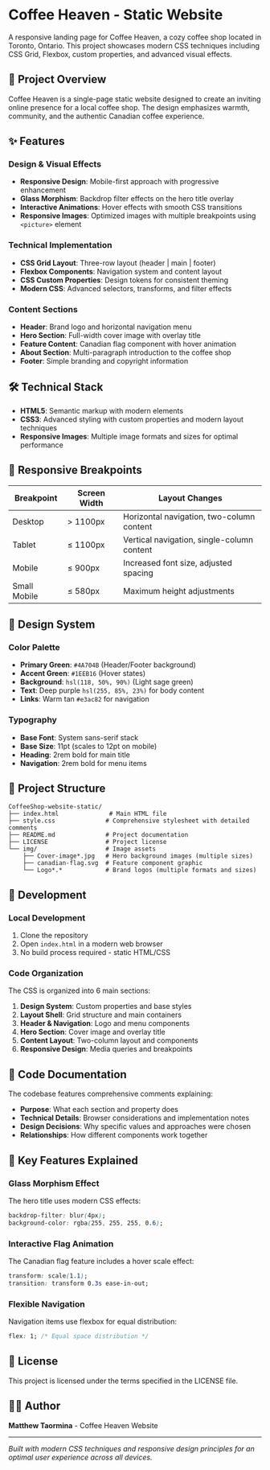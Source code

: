 # Coffee Heaven - Static Website

A responsive landing page for Coffee Heaven, a cozy coffee shop located in Toronto, Ontario. This project showcases modern CSS techniques including CSS Grid, Flexbox, custom properties, and advanced visual effects.

## 🎯 Project Overview

Coffee Heaven is a single-page static website designed to create an inviting online presence for a local coffee shop. The design emphasizes warmth, community, and the authentic Canadian coffee experience.

## ✨ Features

### Design & Visual Effects
- **Responsive Design**: Mobile-first approach with progressive enhancement
- **Glass Morphism**: Backdrop filter effects on the hero title overlay
- **Interactive Animations**: Hover effects with smooth CSS transitions
- **Responsive Images**: Optimized images with multiple breakpoints using `<picture>` element

### Technical Implementation
- **CSS Grid Layout**: Three-row layout (header | main | footer)
- **Flexbox Components**: Navigation system and content layout
- **CSS Custom Properties**: Design tokens for consistent theming
- **Modern CSS**: Advanced selectors, transforms, and filter effects

### Content Sections
- **Header**: Brand logo and horizontal navigation menu
- **Hero Section**: Full-width cover image with overlay title
- **Feature Content**: Canadian flag component with hover animation
- **About Section**: Multi-paragraph introduction to the coffee shop
- **Footer**: Simple branding and copyright information

## 🛠️ Technical Stack

- **HTML5**: Semantic markup with modern elements
- **CSS3**: Advanced styling with custom properties and modern layout techniques
- **Responsive Images**: Multiple image formats and sizes for optimal performance

## 📱 Responsive Breakpoints

| Breakpoint | Screen Width | Layout Changes |
|------------|--------------|----------------|
| Desktop    | > 1100px     | Horizontal navigation, two-column content |
| Tablet     | ≤ 1100px     | Vertical navigation, single-column content |
| Mobile     | ≤ 900px      | Increased font size, adjusted spacing |
| Small Mobile | ≤ 580px    | Maximum height adjustments |

## 🎨 Design System

### Color Palette
- **Primary Green**: `#4A704B` (Header/Footer background)
- **Accent Green**: `#1EEB16` (Hover states)
- **Background**: `hsl(118, 50%, 90%)` (Light sage green)
- **Text**: Deep purple `hsl(255, 85%, 23%)` for body content
- **Links**: Warm tan `#e3ac82` for navigation

### Typography
- **Base Font**: System sans-serif stack
- **Base Size**: 11pt (scales to 12pt on mobile)
- **Heading**: 2rem bold for main title
- **Navigation**: 2rem bold for menu items

## 📁 Project Structure

```
CoffeeShop-website-static/
├── index.html              # Main HTML file
├── style.css              # Comprehensive stylesheet with detailed comments
├── README.md              # Project documentation
├── LICENSE                # Project license
└── img/                   # Image assets
    ├── Cover-image*.jpg   # Hero background images (multiple sizes)
    ├── canadian-flag.svg  # Feature component graphic
    └── Logo*.*            # Brand logos (multiple formats and sizes)
```

## 🔧 Development

### Local Development
1. Clone the repository
2. Open `index.html` in a modern web browser
3. No build process required - static HTML/CSS

### Code Organization
The CSS is organized into 6 main sections:
1. **Design System**: Custom properties and base styles
2. **Layout Shell**: Grid structure and main containers
3. **Header & Navigation**: Logo and menu components
4. **Hero Section**: Cover image and overlay title
5. **Content Layout**: Two-column layout and components
6. **Responsive Design**: Media queries and breakpoints

## 📖 Code Documentation

The codebase features comprehensive comments explaining:
- **Purpose**: What each section and property does
- **Technical Details**: Browser considerations and implementation notes
- **Design Decisions**: Why specific values and approaches were chosen
- **Relationships**: How different components work together

## 🌟 Key Features Explained

### Glass Morphism Effect
The hero title uses modern CSS effects:
```css
backdrop-filter: blur(4px);
background-color: rgba(255, 255, 255, 0.6);
```

### Interactive Flag Animation
The Canadian flag feature includes a hover scale effect:
```css
transform: scale(1.1);
transition: transform 0.3s ease-in-out;
```

### Flexible Navigation
Navigation items use flexbox for equal distribution:
```css
flex: 1; /* Equal space distribution */
```

## 📄 License

This project is licensed under the terms specified in the LICENSE file.

## 👨‍💻 Author

**Matthew Taormina** - Coffee Heaven Website

---

*Built with modern CSS techniques and responsive design principles for an optimal user experience across all devices.*